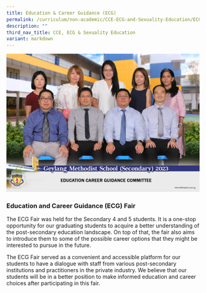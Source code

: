 ```yaml
---
title: Education & Career Guidance (ECG)
permalink: /curriculum/non-academic/CCE-ECG-and-Sexuality-Education/ECG/
description: ""
third_nav_title: CCE, ECG & Sexuality Education
variant: markdown
---
```


![](/images/education_career_guidance_committee_2.jpg)

### **Education and Career Guidance (ECG) Fair**

The ECG Fair was held for the Secondary 4 and 5 students. It is a one-stop opportunity for our graduating students to acquire a better understanding of the post-secondary education landscape. On top of that, the fair also aims to introduce them to some of the possible career options that they might be interested to pursue in the future.

The ECG Fair served as a convenient and accessible platform for our students to have a dialogue with staff from various post-secondary institutions and practitioners in the private industry. We believe that our students will be in a better position to make informed education and career choices after participating in this fair.
